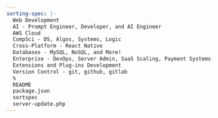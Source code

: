 ```yaml
---
sorting-spec: |-
  Web Development
  AI - Prompt Engineer, Developer, and AI Engineer
  AWS Cloud
  CompSci - DS, Algos, Systems, Logic
  Cross-Platform - React Native
  Databases - MySQL, NoSQL, and More!
  Enterprise - DevOps, Server Admin, SaaS Scaling, Payment Systems
  Extensions and Plug-ins Development
  Version Control - git, github, gitlab
  %
  README
  package.json
  sortspec
  server-update.php
---
```

